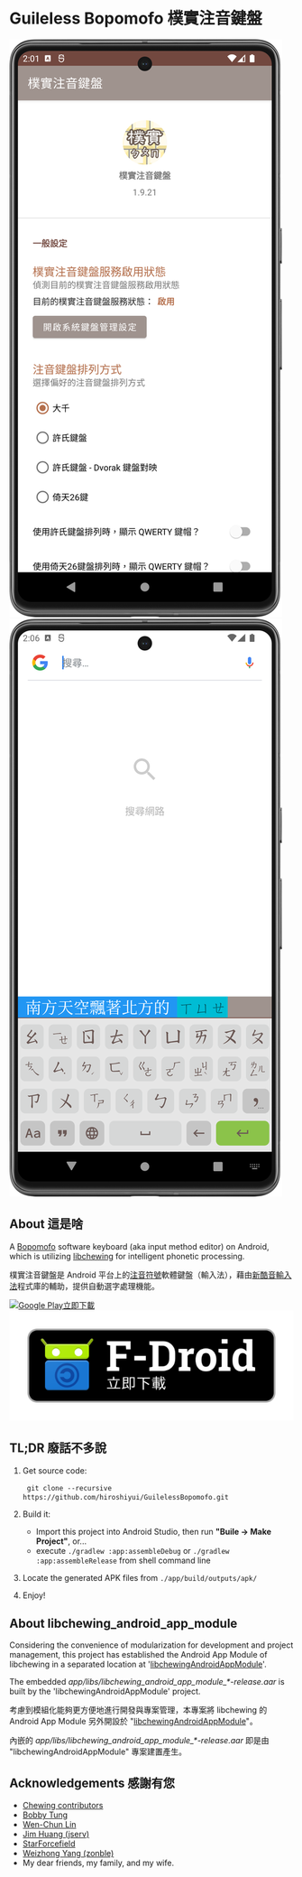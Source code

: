 # Guileless Bopomofo 樸實注音鍵盤

![Screenshot of Guileless Bopomofo](./media/Screenshot_20230727_140124.png)
![Screenshot of Guileless Bopomofo](./media/Screenshot_20230727_140620.png)

## About 這是啥

A [Bopomofo](https://en.wikipedia.org/wiki/Bopomofo) software keyboard (aka input method editor) on Android, which is utilizing [libchewing](http://chewing.im/) for intelligent phonetic processing.

樸實注音鍵盤是 Android 平台上的[注音符號](https://zh.wikipedia.org/wiki/%E6%B3%A8%E9%9F%B3%E7%AC%A6%E8%99%9F)軟體鍵盤（輸入法），藉由[新酷音輸入法](http://chewing.im/)程式庫的輔助，提供自動選字處理機能。

<a href='https://play.google.com/store/apps/details?id=org.ghostsinthelab.apps.guilelessbopomofo&pcampaignid=pcampaignidMKT-Other-global-all-co-prtnr-py-PartBadge-Mar2515-1'><img alt='Google Play立即下載' src='https://play.google.com/intl/en_us/badges/static/images/badges/zh-tw_badge_web_generic.png'/></a>
<a href='https://f-droid.org/zh_Hant/packages/org.ghostsinthelab.apps.guilelessbopomofo/'><img alt="F-Droid立即下載" src="./media/badge_get-it-on-zh-tw.png"/></a>

## TL;DR 廢話不多說

1. Get source code:

        git clone --recursive https://github.com/hiroshiyui/GuilelessBopomofo.git

1. Build it:
    * Import this project into Android Studio, then run **"Buile -> Make Project"**, or...
    * execute `./gradlew :app:assembleDebug` or `./gradlew :app:assembleRelease` from shell command line

1. Locate the generated APK files from `./app/build/outputs/apk/`

1. Enjoy!

## About libchewing_android_app_module

Considering the convenience of modularization for development and project management, this project has established the Android App Module of libchewing in a separated location at '[libchewingAndroidAppModule](https://github.com/hiroshiyui/libchewingAndroidAppModule)'.

The embedded _app/libs/libchewing_android_app_module\_\*-release.aar_ is built by the 'libchewingAndroidAppModule' project.

考慮到模組化能夠更方便地進行開發與專案管理，本專案將 libchewing 的 Android App Module 另外開設於 "[libchewingAndroidAppModule](https://github.com/hiroshiyui/libchewingAndroidAppModule)"。

內嵌的 _app/libs/libchewing_android_app_module\_\*-release.aar_ 即是由 "libchewingAndroidAppModule" 專案建置產生。

## Acknowledgements 感謝有您

* [Chewing contributors](http://chewing.im/about.html)
* [Bobby Tung](https://bobtung.medium.com/)
* [Wen-Chun Lin](https://github.com/cataska)
* [Jim Huang (jserv)](https://github.com/jserv)
* [StarForcefield](https://starforcefield.wordpress.com/)
* [Weizhong Yang (zonble)](https://github.com/zonble)
* My dear friends, my family, and my wife.
